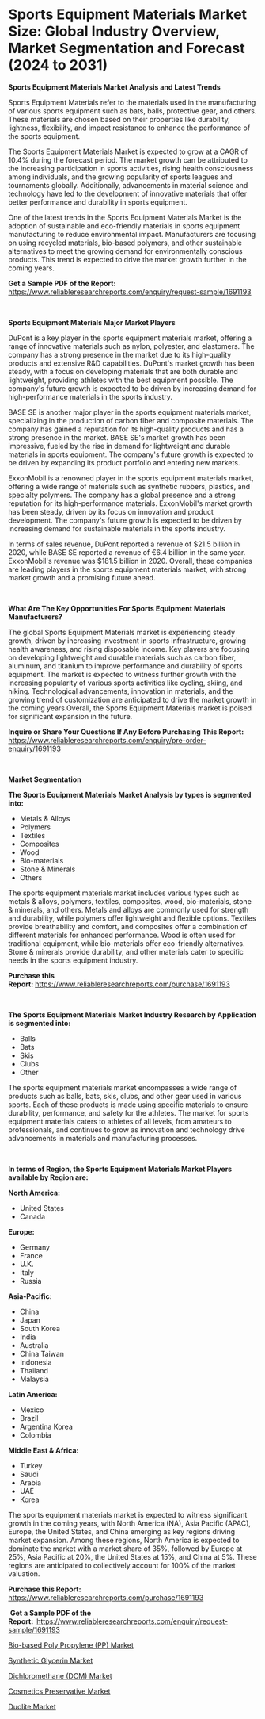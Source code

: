<p><h1>Sports Equipment Materials Market Size: Global Industry Overview, Market Segmentation and Forecast (2024 to 2031)</h1></p><p><strong>Sports Equipment Materials Market Analysis and Latest Trends</strong></p>
<p><p>Sports Equipment Materials refer to the materials used in the manufacturing of various sports equipment such as bats, balls, protective gear, and others. These materials are chosen based on their properties like durability, lightness, flexibility, and impact resistance to enhance the performance of the sports equipment.</p><p>The Sports Equipment Materials Market is expected to grow at a CAGR of 10.4% during the forecast period. The market growth can be attributed to the increasing participation in sports activities, rising health consciousness among individuals, and the growing popularity of sports leagues and tournaments globally. Additionally, advancements in material science and technology have led to the development of innovative materials that offer better performance and durability in sports equipment.</p><p>One of the latest trends in the Sports Equipment Materials Market is the adoption of sustainable and eco-friendly materials in sports equipment manufacturing to reduce environmental impact. Manufacturers are focusing on using recycled materials, bio-based polymers, and other sustainable alternatives to meet the growing demand for environmentally conscious products. This trend is expected to drive the market growth further in the coming years.</p></p>
<p><strong>Get a Sample PDF of the Report:&nbsp;</strong> <a href="https://www.reliableresearchreports.com/enquiry/request-sample/1691193">https://www.reliableresearchreports.com/enquiry/request-sample/1691193</a></p>
<p>&nbsp;</p>
<p><strong>Sports Equipment Materials Major Market Players</strong></p>
<p><p>DuPont is a key player in the sports equipment materials market, offering a range of innovative materials such as nylon, polyester, and elastomers. The company has a strong presence in the market due to its high-quality products and extensive R&D capabilities. DuPont's market growth has been steady, with a focus on developing materials that are both durable and lightweight, providing athletes with the best equipment possible. The company's future growth is expected to be driven by increasing demand for high-performance materials in the sports industry.</p><p>BASE SE is another major player in the sports equipment materials market, specializing in the production of carbon fiber and composite materials. The company has gained a reputation for its high-quality products and has a strong presence in the market. BASE SE's market growth has been impressive, fueled by the rise in demand for lightweight and durable materials in sports equipment. The company's future growth is expected to be driven by expanding its product portfolio and entering new markets.</p><p>ExxonMobil is a renowned player in the sports equipment materials market, offering a wide range of materials such as synthetic rubbers, plastics, and specialty polymers. The company has a global presence and a strong reputation for its high-performance materials. ExxonMobil's market growth has been steady, driven by its focus on innovation and product development. The company's future growth is expected to be driven by increasing demand for sustainable materials in the sports industry.</p><p>In terms of sales revenue, DuPont reported a revenue of $21.5 billion in 2020, while BASE SE reported a revenue of €6.4 billion in the same year. ExxonMobil's revenue was $181.5 billion in 2020. Overall, these companies are leading players in the sports equipment materials market, with strong market growth and a promising future ahead.</p></p>
<p>&nbsp;</p>
<p><strong>What Are The Key Opportunities For Sports Equipment Materials Manufacturers?</strong></p>
<p><p>The global Sports Equipment Materials market is experiencing steady growth, driven by increasing investment in sports infrastructure, growing health awareness, and rising disposable income. Key players are focusing on developing lightweight and durable materials such as carbon fiber, aluminum, and titanium to improve performance and durability of sports equipment. The market is expected to witness further growth with the increasing popularity of various sports activities like cycling, skiing, and hiking. Technological advancements, innovation in materials, and the growing trend of customization are anticipated to drive the market growth in the coming years.Overall, the Sports Equipment Materials market is poised for significant expansion in the future.</p></p>
<p><strong>Inquire or Share Your Questions If Any Before Purchasing This Report:</strong> <a href="https://www.reliableresearchreports.com/enquiry/pre-order-enquiry/1691193">https://www.reliableresearchreports.com/enquiry/pre-order-enquiry/1691193</a></p>
<p>&nbsp;</p>
<p><strong>Market Segmentation</strong></p>
<p><strong>The Sports Equipment Materials Market Analysis by types is segmented into:</strong></p>
<p><ul><li>Metals & Alloys</li><li>Polymers</li><li>Textiles</li><li>Composites</li><li>Wood</li><li>Bio-materials</li><li>Stone & Minerals</li><li>Others</li></ul></p>
<p><p>The sports equipment materials market includes various types such as metals & alloys, polymers, textiles, composites, wood, bio-materials, stone & minerals, and others. Metals and alloys are commonly used for strength and durability, while polymers offer lightweight and flexible options. Textiles provide breathability and comfort, and composites offer a combination of different materials for enhanced performance. Wood is often used for traditional equipment, while bio-materials offer eco-friendly alternatives. Stone & minerals provide durability, and other materials cater to specific needs in the sports equipment industry.</p></p>
<p><strong>Purchase this Report:&nbsp;</strong><a href="https://www.reliableresearchreports.com/purchase/1691193">https://www.reliableresearchreports.com/purchase/1691193</a></p>
<p>&nbsp;</p>
<p><strong>The Sports Equipment Materials Market Industry Research by Application is segmented into:</strong></p>
<p><ul><li>Balls</li><li>Bats</li><li>Skis</li><li>Clubs</li><li>Other</li></ul></p>
<p><p>The sports equipment materials market encompasses a wide range of products such as balls, bats, skis, clubs, and other gear used in various sports. Each of these products is made using specific materials to ensure durability, performance, and safety for the athletes. The market for sports equipment materials caters to athletes of all levels, from amateurs to professionals, and continues to grow as innovation and technology drive advancements in materials and manufacturing processes.</p></p>
<p>&nbsp;</p>
<p><strong>In terms of Region, the Sports Equipment Materials Market Players available by Region are:</strong></p>
<p>
    <p> <strong> North America: </strong>
        <ul>
            <li>United States</li>
            <li>Canada</li>
        </ul>
        </p> 
    <p> <strong> Europe: </strong>
        <ul>
            <li>Germany</li>
            <li>France</li>
            <li>U.K.</li>
            <li>Italy</li>
            <li>Russia</li>
        </ul>
        </p> 
    <p> <strong> Asia-Pacific: </strong>
        <ul>
            <li>China</li>
            <li>Japan</li>
            <li>South Korea</li>
            <li>India</li>
            <li>Australia</li>
            <li>China Taiwan</li>
            <li>Indonesia</li>
            <li>Thailand</li>
            <li>Malaysia</li>
        </ul>
        </p> 
    <p> <strong> Latin America: </strong>
        <ul>
            <li>Mexico</li>
            <li>Brazil</li>
            <li>Argentina Korea</li>
            <li>Colombia</li>
        </ul>
        </p> 
    <p> <strong> Middle East & Africa: </strong>
        <ul>
            <li>Turkey</li>
            <li>Saudi</li>
            <li>Arabia</li>
            <li>UAE</li>
            <li>Korea</li>
        </ul>
    </p>
    </p>
<p><p>The sports equipment materials market is expected to witness significant growth in the coming years, with North America (NA), Asia Pacific (APAC), Europe, the United States, and China emerging as key regions driving market expansion. Among these regions, North America is expected to dominate the market with a market share of 35%, followed by Europe at 25%, Asia Pacific at 20%, the United States at 15%, and China at 5%. These regions are anticipated to collectively account for 100% of the market valuation.</p></p>
<p><strong>Purchase this Report: </strong><a href="https://www.reliableresearchreports.com/purchase/1691193">https://www.reliableresearchreports.com/purchase/1691193</a></p>
<p>&nbsp;<strong>Get a Sample PDF of the Report:&nbsp;&nbsp;</strong><a href="https://www.reliableresearchreports.com/enquiry/request-sample/1691193">https://www.reliableresearchreports.com/enquiry/request-sample/1691193</a></p>
<p><strong></strong></p>
<p><p><a href="https://github.com/prosalinda88/Market-Research-Report-List-3/blob/main/bio-based-poly-propylene-pp-market.md">Bio-based Poly Propylene (PP) Market</a></p><p><a href="https://github.com/nancykennedykellievqfqt2/Market-Research-Report-List-1/blob/main/synthetic-glycerin-market.md">Synthetic Glycerin Market</a></p><p><a href="https://github.com/NorbertYates/Market-Research-Report-List-3/blob/main/dichloromethane-dcm-market.md">Dichloromethane (DCM) Market</a></p><p><a href="https://github.com/globismark/Market-Research-Report-List-2/blob/main/cosmetics-preservative-market.md">Cosmetics Preservative Market</a></p><p><a href="https://github.com/seekum/Market-Research-Report-List-1/blob/main/duolite-market.md">Duolite Market</a></p></p>